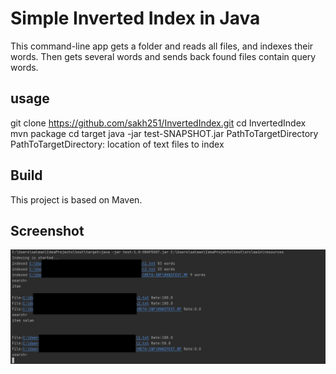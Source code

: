 # Simple Inverted Index in Java 
 This command-line app gets a folder and reads all files, and indexes their words. Then gets several words and sends back found files contain query words. 
 
 ## usage 

git clone https://github.com/sakh251/InvertedIndex.git
cd InvertedIndex
mvn package 
cd target
java -jar test-SNAPSHOT.jar PathToTargetDirectory
PathToTargetDirectory:  location of text files to index

## Build

This project is based on Maven.

## Screenshot
![Screenshot](invertedindex1.PNG)


